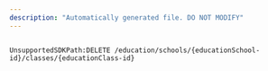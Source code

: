 ```yaml
---
description: "Automatically generated file. DO NOT MODIFY"
---
```


```powershellv2

UnsupportedSDKPath:DELETE /education/schools/{educationSchool-id}/classes/{educationClass-id}

```